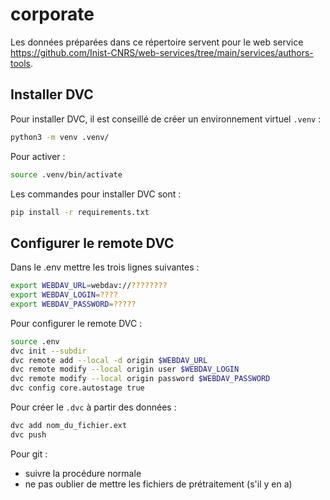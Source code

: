 # corporate

Les données préparées dans ce répertoire servent pour le web service <https://github.com/Inist-CNRS/web-services/tree/main/services/authors-tools>.

## Installer DVC

Pour installer DVC, il est conseillé de créer un environnement virtuel `.venv` :

```bash
python3 -m venv .venv/
```

Pour activer :

```bash
source .venv/bin/activate
```

Les commandes pour installer DVC sont :

```bash
pip install -r requirements.txt
```

## Configurer le remote DVC

Dans le .env mettre les trois lignes suivantes :

```bash
export WEBDAV_URL=webdav://????????
export WEBDAV_LOGIN=????
export WEBDAV_PASSWORD=?????
```

Pour configurer le remote DVC :

```bash
source .env
dvc init --subdir
dvc remote add --local -d origin $WEBDAV_URL
dvc remote modify --local origin user $WEBDAV_LOGIN
dvc remote modify --local origin password $WEBDAV_PASSWORD
dvc config core.autostage true
```

Pour créer le `.dvc` à partir des données :

```bash
dvc add nom_du_fichier.ext
dvc push
```

Pour git :

- suivre la procédure normale
- ne pas oublier de mettre les fichiers de prétraitement (s'il y en a)
